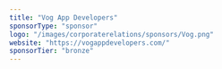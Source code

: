 ```yaml
---
title: "Vog App Developers"
sponsorType: "sponsor"
logo: "/images/corporaterelations/sponsors/Vog.png"
website: "https://vogappdevelopers.com/"
sponsorTier: "bronze"
---
```


